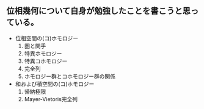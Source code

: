 ## 位相幾何について自身が勉強したことを書こうと思っている。
* 位相空間の(コ)ホモロジー
    1. 圏と関手
    2. 特異ホモロジー
    3. 特異コホモロジー
    4. 完全列
    5. ホモロジー群とコホモロジー群の関係
* 和および積空間の(コ)ホモロジー
    1. 帰納極限
    2. Mayer-Vietoris完全列